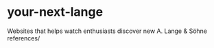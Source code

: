 # your-next-lange
Websites that helps watch enthusiasts discover new A. Lange &amp; Söhne references/
